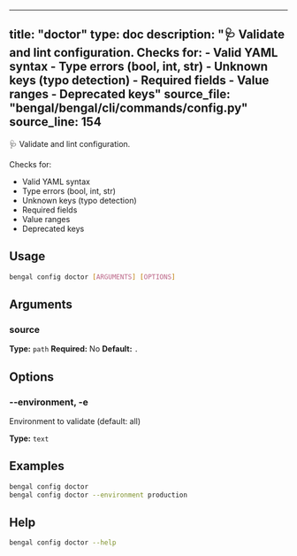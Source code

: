 
---
title: "doctor"
type: doc
description: "🩺 Validate and lint configuration.  Checks for: - Valid YAML syntax - Type errors (bool, int, str) - Unknown keys (typo detection) - Required fields - Value ranges - Deprecated keys"
source_file: "bengal/bengal/cli/commands/config.py"
source_line: 154
---

🩺 Validate and lint configuration.

Checks for:
- Valid YAML syntax
- Type errors (bool, int, str)
- Unknown keys (typo detection)
- Required fields
- Value ranges
- Deprecated keys


## Usage

```bash
bengal config doctor [ARGUMENTS] [OPTIONS]
```

## Arguments

### source

**Type:** `path`
**Required:** No
**Default:** `.`


## Options

### --environment, -e

Environment to validate (default: all)

**Type:** `text`



## Examples

```bash
bengal config doctor
bengal config doctor --environment production
```



## Help

```bash
bengal config doctor --help
```
